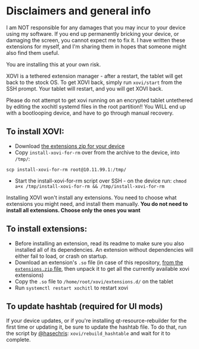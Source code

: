 # Disclaimers and general info

I am NOT responsible for any damages that you may incur to your device using my software. If you end up permanently bricking your device, or damaging the screen, you cannot expect me to fix it. I have written these extensions for myself, and I'm sharing them in hopes that someone might also find them useful.

You are installing this at your own risk.

XOVI is a tethered extension manager - after a restart, the tablet will get back to the stock OS. To get XOVI back, simply run `xovi/start` from the SSH prompt. Your tablet will restart, and you will get XOVI back.

Please do not attempt to get xovi running on an encrypted tablet untethered by editing the xochitl systemd files in the root partition!! You WILL end up with a bootlooping device, and have to go through manual recovery.

## To install XOVI:
- Download [the extensions zip for your device](https://github.com/asivery/rmpp-xovi-extensions/releases)
- Copy `install-xovi-for-rm` over from the archive to the device, into `/tmp/`:
```
scp install-xovi-for-rm root@10.11.99.1:/tmp/
```
- Start the install-xovi-for-rm script over SSH - on the device run: `chmod a+x /tmp/install-xovi-for-rm && /tmp/install-xovi-for-rm`

Installing XOVI won't install any extensions. You need to choose what extensions you might need, and install them manually. **You do not need to install all extensions. Choose only the ones you want**

## To install extensions:
- Before installing an extension, read its readme to make sure you also installed all of its dependencies. An extension without dependencies will either fail to load, or crash on startup.
- Download an extension's `.so` file (in case of this repository, [from the `extensions.zip` file](https://github.com/asivery/rmpp-xovi-extensions/releases/), then unpack it to get all the currently available xovi extensions)
- Copy the `.so` file to `/home/root/xovi/extensions.d/` on the tablet
- Run `systemctl restart xochitl` to restart xovi

## To update hashtab (required for UI mods)
If your device updates, or if you're installing qt-resource-rebuilder for the first time or updating it, be sure to update the hashtab file. To do that, run the script by [@hasechris](https://github.com/hasechris): `xovi/rebuild_hashtable` and wait for it to complete.
